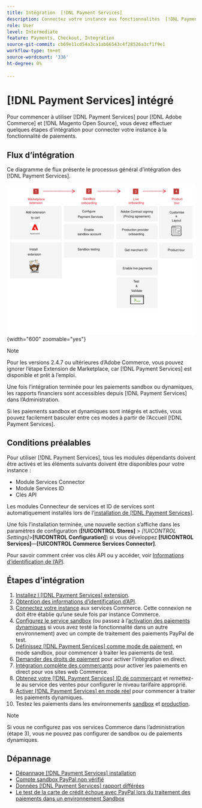 ```yaml
---
title: Intégration  [!DNL Payment Services]
description: Connectez votre instance aux fonctionnalités  [!DNL Payment Services]  en effectuant quelques étapes d’intégration.
role: User
level: Intermediate
feature: Payments, Checkout, Integration
source-git-commit: cb69e11cd54a3ca1ab66543c4f28526a3cf1f9e1
workflow-type: tm+mt
source-wordcount: '336'
ht-degree: 0%

---
```


# [!DNL Payment Services] intégré

Pour commencer à utiliser [!DNL Payment Services] pour [!DNL Adobe Commerce] et [!DNL Magento Open Source], vous devez effectuer quelques étapes d’intégration pour connecter votre instance à la fonctionnalité de paiements.

## Flux d’intégration

Ce diagramme de flux présente le processus général d’intégration des [!DNL Payment Services].

![Flux d’intégration](assets/onboarding-diagram.svg){width="600" zoomable="yes"}

>[!NOTE]
>
> Pour les versions 2.4.7 ou ultérieures d’Adobe Commerce, vous pouvez ignorer l’étape Extension de Marketplace, car [!DNL Payment Services] est disponible et prêt à l’emploi.

Une fois l’intégration terminée pour les paiements sandbox ou dynamiques, les rapports financiers sont accessibles depuis [!DNL Payment Services] dans l’Administration.

Si les paiements sandbox et dynamiques sont intégrés et activés, vous pouvez facilement basculer entre ces modes à partir de l’Accueil [!DNL Payment Services].

## Conditions préalables

Pour utiliser [!DNL Payment Services], tous les modules dépendants doivent être activés et les éléments suivants doivent être disponibles pour votre instance :

* Module Services Connector
* Module Services ID
* Clés API

Les modules Connecteur de services et ID de services sont automatiquement installés lors de l’[installation de  [!DNL Payment Services]](install.md).

Une fois l’installation terminée, une nouvelle section s’affiche dans les paramètres de configuration (**[!UICONTROL Stores]** > _[!UICONTROL Settings]_>**[!UICONTROL Configuration]**) si vous développez **[!UICONTROL Services]**—**[!UICONTROL Commerce Services Connector]**.

Pour savoir comment créer vos clés API ou y accéder, voir [Informations d’identification de l’API](#obtain-api-credentials).

## Étapes d’intégration

1. [Installez l [!DNL Payment Services] extension](install.md#get-payment-services).
1. [Obtention des informations d’identification d’API](connect.md#obtain-api-credentials).
1. [Connectez votre instance](connect.md#configure-commerce-services) aux services Commerce. Cette connexion ne doit être établie qu’une seule fois par instance Commerce.
1. [Configurez le service sandbox](sandbox.md#enable-sandbox-testing) (ou passez à l’[activation des paiements dynamiques](sandbox.md#enable-live-payments) si vous avez testé la fonctionnalité dans un autre environnement) avec un compte de traitement des paiements PayPal de test.
1. [Définissez [!DNL Payment Services] comme mode de paiement](production.md#set-payment-services-as-payment-method), en mode sandbox, pour commencer à traiter les paiements de test.
1. [Demander des droits de paiement](production.md#request-payments-entitlement-from-adobe) pour activer l’intégration en direct.
1. [Intégration complète des commerçants](production.md#complete-merchant-onboarding) pour activer les paiements en direct pour vos sites web Commerce.
1. [Obtenez votre [!DNL Payment Services] ID de commerçant](production.md#configure-pricing-tier) et remettez-le au service des ventes pour configurer le niveau tarifaire approprié.
1. [Activer [!DNL Payment Services] en mode réel](production.md#enable-live-payments) pour commencer à traiter les paiements dynamiques.
1. Testez les paiements dans les environnements [sandbox](sandbox.md#test-in-sandbox-environment) et [production](production.md#test-in-production).

>[!NOTE]
>
>Si vous ne configurez pas vos services Commerce dans l’administration (étape 3), vous ne pouvez pas configurer de sandbox ou de paiements dynamiques.

## Dépannage

* [Dépannage [!DNL Payment Services] installation](https://experienceleague.adobe.com/docs/commerce-knowledge-base/kb/troubleshooting/payments/payservices-install.html?lang=en)
* [Compte sandbox PayPal non vérifié](https://experienceleague.adobe.com/docs/commerce-knowledge-base/kb/troubleshooting/payments/payservices-paypal-acct.html)
* [Données  [!DNL Payment Services]  rapport différées](https://experienceleague.adobe.com/docs/commerce-knowledge-base/kb/troubleshooting/payments/payservices-report-info-delayed.html)
* [Le test de la carte de crédit échoue avec PayPal lors du traitement des paiements dans un environnement Sandbox](https://experienceleague.adobe.com/docs/commerce-knowledge-base/kb/troubleshooting/payments/payservices-cc-sandbox-failure.html?lang=en)
